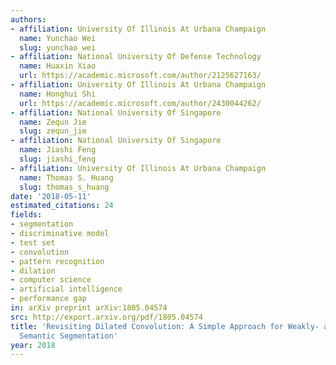 ```yaml
---
authors:
- affiliation: University Of Illinois At Urbana Champaign
  name: Yunchao Wei
  slug: yunchao_wei
- affiliation: National University Of Defense Technology
  name: Huaxin Xiao
  url: https://academic.microsoft.com/author/2125627163/
- affiliation: University Of Illinois At Urbana Champaign
  name: Honghui Shi
  url: https://academic.microsoft.com/author/2430044262/
- affiliation: National University Of Singapore
  name: Zequn Jie
  slug: zequn_jie
- affiliation: National University Of Singapore
  name: Jiashi Feng
  slug: jiashi_feng
- affiliation: University Of Illinois At Urbana Champaign
  name: Thomas S. Huang
  slug: thomas_s_huang
date: '2018-05-11'
estimated_citations: 24
fields:
- segmentation
- discriminative model
- test set
- convolution
- pattern recognition
- dilation
- computer science
- artificial intelligence
- performance gap
in: arXiv preprint arXiv:1805.04574
src: http://export.arxiv.org/pdf/1805.04574
title: 'Revisiting Dilated Convolution: A Simple Approach for Weakly- and Semi- Supervised
  Semantic Segmentation'
year: 2018
---
```

